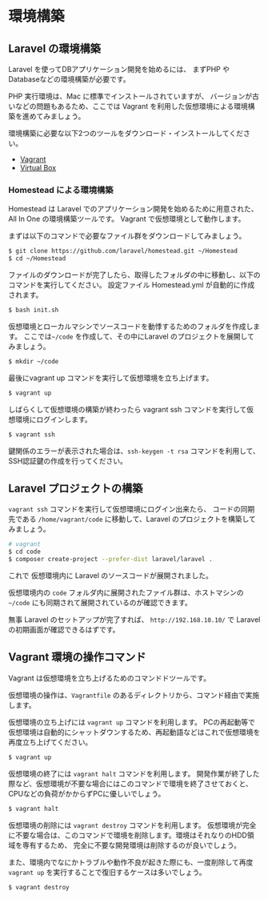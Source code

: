 # 環境構築

## Laravel の環境構築

Laravel を使ってDBアプリケーション開発を始めるには、
まずPHP やDatabaseなどの環境構築が必要です。

PHP 実行環境は、Mac に標準でインストールされていますが、
バージョンが古いなどの問題もあるため、ここでは Vagrant を利用した仮想環境による環境構築を進めてみましょう。

環境構築に必要な以下2つのツールをダウンロード・インストールしてください。

- [Vagrant](https://www.vagrantup.com/) 
- [Virtual Box](https://www.virtualbox.org/)

### Homestead による環境構築

Homestead は Laravel でのアプリケーション開発を始めるために用意された、
All In One の環境構築ツールです。 Vagrant で仮想環境として動作します。

まずは以下のコマンドで必要なファイル群をダウンロードしてみましょう。

```bash
$ git clone https://github.com/laravel/homestead.git ~/Homestead
$ cd ~/Homestead
```

ファイルのダウンロードが完了したら、取得したフォルダの中に移動し、以下のコマンドを実行してください。
設定ファイル Homestead.yml が自動的に作成されます。

```bash
$ bash init.sh
```

仮想環境とローカルマシンでソースコードを動悸するためのフォルダを作成します。
ここでは`~/code` を作成して、その中にLaravel のプロジェクトを展開してみましょう。

```bash
$ mkdir ~/code
```

最後にvagrant up コマンドを実行して仮想環境を立ち上げます。

```bash
$ vagrant up
```

しばらくして仮想環境の構築が終わったら vagrant ssh コマンドを実行して仮想環境にログインします。

```bash
$ vagrant ssh
```

鍵関係のエラーが表示された場合は、`ssh-keygen -t rsa` コマンドを利用して、SSH認証鍵の作成を行ってください。

## Laravel プロジェクトの構築

`vagrant ssh` コマンドを実行して仮想環境にログイン出来たら、
コードの同期先である `/home/vagrant/code` に移動して、Laravel のプロジェクトを構築してみましょう。

```bash
# vagrant 
$ cd code
$ composer create-project --prefer-dist laravel/laravel .
```

これで 仮想環境内に Laravel のソースコードが展開されました。

仮想環境内の `code` フォルダ内に展開されたファイル群は、ホストマシンの `~/code` にも同期されて展開されているのが確認できます。

無事 Laravel のセットアップが完了すれば、 `http://192.168.10.10/` で Laravel の初期画面が確認できるはずです。

## Vagrant 環境の操作コマンド

Vagrant は仮想環境を立ち上げるためのコマンドドツールです。

仮想環境の操作は、`Vagrantfile` のあるディレクトリから、コマンド経由で実施します。

仮想環境の立ち上げには `vagrant up` コマンドを利用します。
PCの再起動等で仮想環境は自動的にシャットダウンするため、再起動語などはこれで仮想環境を再度立ち上げてください。

```bash
$ vagrant up 
```

仮想環境の終了には `vagrant halt` コマンドを利用します。
開発作業が終了した際など、仮想環境が不要な場合にはこのコマンドで環境を終了させておくと、CPUなどの負荷がかからずPCに優しいでしょう。

```bash
$ vagrant halt 
```

仮想環境の削除には `vagrant destroy` コマンドを利用します。
仮想環境が完全に不要な場合は、このコマンドで環境を削除します。環境はそれなりのHDD領域を専有するため、
完全に不要な開発環境は削除するのが良いでしょう。

また、環境内でなにかトラブルや動作不良が起きた際にも、一度削除して再度`vagrant up` を実行することで復旧するケースは多いでしょう。

```bash
$ vagrant destroy 
```



